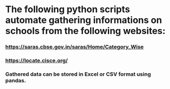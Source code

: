 # The following python scripts automate gathering informations on schools from the following websites:
### https://saras.cbse.gov.in/saras/Home/Category_Wise
### https://locate.cisce.org/
### Gathered data can be stored in Excel or CSV format using pandas.
